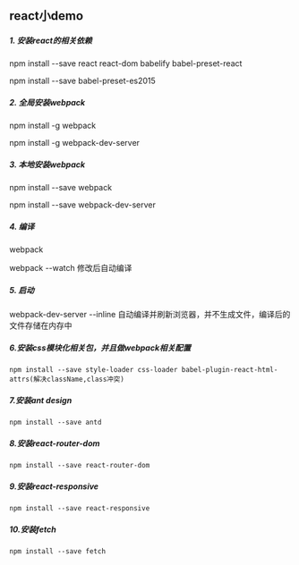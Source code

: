 ## react小demo
##### 1. 安装react的相关依赖
npm install --save react react-dom babelify babel-preset-react

npm install --save babel-preset-es2015


##### 2. 全局安装webpack

npm install -g webpack

npm install -g webpack-dev-server


##### 3. 本地安装webpack

npm install --save webpack

npm install --save webpack-dev-server


##### 4. 编译

webpack

webpack --watch 修改后自动编译

##### 5. 启动

webpack-dev-server --inline 自动编译并刷新浏览器，并不生成文件，编译后的文件存储在内存中

##### 6.安装css模块化相关包，并且做webpack相关配置

```
npm install --save style-loader css-loader babel-plugin-react-html-attrs(解决className,class冲突)
```
##### 7.安装ant design

```
npm install --save antd
```
##### 8.安装react-router-dom
```
npm install --save react-router-dom
```
##### 9.安装react-responsive
```
npm install --save react-responsive
```
##### 10.安装fetch
```
npm install --save fetch
```
